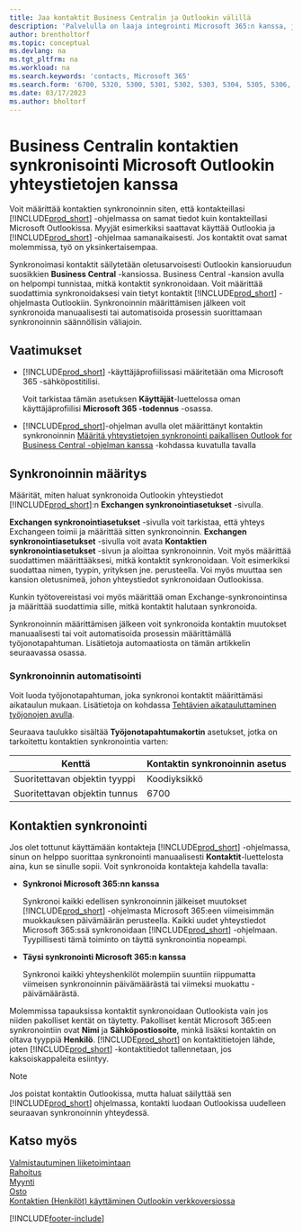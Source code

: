 ```yaml
---
title: Jaa kontaktit Business Centralin ja Outlookin välillä
description: 'Palvelulla on laaja integrointi Microsoft 365:n kanssa, jotta voit jakaa kontakteja Outlookin ja Business Centralin välillä.'
author: brentholtorf
ms.topic: conceptual
ms.devlang: na
ms.tgt_pltfrm: na
ms.workload: na
ms.search.keywords: 'contacts, Microsoft 365'
ms.search.form: '6700, 5320, 5300, 5301, 5302, 5303, 5304, 5305, 5306, 5307, 5308, 5309, 5310, 5311'
ms.date: 03/17/2023
ms.author: bholtorf
---
```

# <a name="synchronize-contacts-in-business-central-with-contacts-in-microsoft-outlook" />Business Centralin kontaktien synkronisointi Microsoft Outlookin yhteystietojen kanssa

Voit määrittää kontaktien synkronoinnin siten, että kontakteillasi [!INCLUDE[prod_short](includes/prod_short.md)] -ohjelmassa on samat tiedot kuin kontakteillasi Microsoft Outlookissa. Myyjät esimerkiksi saattavat käyttää Outlookia ja [!INCLUDE[prod_short](includes/prod_short.md)] -ohjelmaa samanaikaisesti. Jos kontaktit ovat samat molemmissa, työ on yksinkertaisempaa.  

Synkronoimasi kontaktit säilytetään oletusarvoisesti Outlookin kansioruudun suosikkien **Business Central** -kansiossa. Business Central -kansion avulla on helpompi tunnistaa, mitkä kontaktit synkronoidaan. Voit määrittää suodattimia synkronoidaksesi vain tietyt kontaktit [!INCLUDE[prod_short](includes/prod_short.md)] -ohjelmasta Outlookiin. Synkronoinnin määrittämisen jälkeen voit synkronoida manuaalisesti tai automatisoida prosessin suorittamaan synkronoinnin säännöllisin väliajoin.  

## <a name="prerequisites" />Vaatimukset

- [!INCLUDE[prod_short](includes/prod_short.md)] -käyttäjäprofiilissasi määritetään oma Microsoft 365 -sähköpostitilisi.

  Voit tarkistaa tämän asetuksen **Käyttäjät**-luettelossa oman käyttäjäprofiilisi **Microsoft 365 -todennus** -osassa.
- [!INCLUDE[prod_short](includes/prod_short.md)]-ohjelman avulla olet määrittänyt kontaktin synkronoinnin [Määritä yhteystietojen synkronointi paikallisen Outlook for Business Central -ohjelman kanssa](admin-contact-sync-setup-onprem.md) -kohdassa kuvatulla tavalla

## <a name="set-up-synchronization" />Synkronoinnin määritys

Määrität, miten haluat synkronoida Outlookin yhteystiedot [!INCLUDE[prod_short](includes/prod_short.md)]:n **Exchangen synkronointiasetukset** -sivulla. 

**Exchangen synkronointiasetukset** -sivulla voit tarkistaa, että yhteys Exchangeen toimii ja määrittää sitten synkronoinnin. **Exchangen synkronointiasetukset** -sivulla voit avata **Kontaktien synkronointiasetukset** -sivun ja aloittaa synkronoinnin. Voit myös määrittää suodattimen määrittääksesi, mitkä kontaktit synkronoidaan. Voit esimerkiksi suodattaa nimen, tyypin, yrityksen jne. perusteella. Voi myös muuttaa sen kansion oletusnimeä, johon yhteystiedot synkronoidaan Outlookissa.  

Kunkin työtovereistasi voi myös määrittää oman Exchange-synkronointinsa ja määrittää suodattimia sille, mitkä kontaktit halutaan synkronoida.  

Synkronoinnin määrittämisen jälkeen voit synkronoida kontaktin muutokset manuaalisesti tai voit automatisoida prosessin määrittämällä työjonotapahtuman. Lisätietoja automaatiosta on tämän artikkelin seuraavassa osassa.

### <a name="automate-synchronization" />Synkronoinnin automatisointi

Voit luoda työjonotapahtuman, joka synkronoi kontaktit määrittämäsi aikataulun mukaan. Lisätietoja on kohdassa [Tehtävien aikatauluttaminen työjonojen avulla](admin-job-queues-schedule-tasks.md). 

Seuraava taulukko sisältää **Työjonotapahtumakortin** asetukset, jotka on tarkoitettu kontaktien synkronointia varten:

|Kenttä|Kontaktin synkronoinnin asetus|
|-----|-----|
|Suoritettavan objektin tyyppi|Koodiyksikkö|
|Suoritettavan objektin tunnus|6700|

## <a name="synchronize-contacts" />Kontaktien synkronointi

Jos olet tottunut käyttämään kontakteja [!INCLUDE[prod_short](includes/prod_short.md)] -ohjelmassa, sinun on helppo suorittaa synkronointi manuaalisesti **Kontaktit**-luettelosta aina, kun se sinulle sopii. Voit synkronoida kontakteja kahdella tavalla:

* **Synkronoi Microsoft 365:nn kanssa**

  Synkronoi kaikki edellisen synkronoinnin jälkeiset muutokset [!INCLUDE[prod_short](includes/prod_short.md)] -ohjelmasta Microsoft 365:een viimeisimmän muokkauksen päivämäärän perusteella. Kaikki uudet yhteystiedot Microsoft 365:ssä synkronoidaan [!INCLUDE[prod_short](includes/prod_short.md)] -ohjelmaan. Tyypillisesti tämä toiminto on täyttä synkronointia nopeampi. 

* **Täysi synkronointi Microsoft 365:n kanssa**

  Synkronoi kaikki yhteyshenkilöt molempiin suuntiin riippumatta viimeisen synkronoinnin päivämäärästä tai viimeksi muokattu -päivämäärästä.  

Molemmissa tapauksissa kontaktit synkronoidaan Outlookista vain jos niiden pakolliset kentät on täytetty. Pakolliset kentät Microsoft 365:een synkronointiin ovat **Nimi** ja **Sähköpostiosoite**, minkä lisäksi kontaktin on oltava tyyppiä **Henkilö**. [!INCLUDE[prod_short](includes/prod_short.md)] on kontaktitietojen lähde, joten [!INCLUDE[prod_short](includes/prod_short.md)] -kontaktitiedot tallennetaan, jos kaksoiskappaleita esiintyy.  

> [!NOTE]
> Jos poistat kontaktin Outlookissa, mutta haluat säilyttää sen [!INCLUDE[prod_short](includes/prod_short.md)] ohjelmassa, kontakti luodaan Outlookissa uudelleen seuraavan synkronoinnin yhteydessä. 

## <a name="see-also" />Katso myös

[Valmistautuminen liiketoimintaan](ui-get-ready-business.md)  
[Rahoitus](finance.md)  
[Myynti](sales-manage-sales.md)  
[Osto](purchasing-manage-purchasing.md)  
[Kontaktien (Henkilöt) käyttäminen Outlookin verkkoversiossa](https://support.office.com/article/Using-contacts-People-in-Outlook-on-the-web-1e3438c7-26b2-420c-87de-3cea9d31b5cb?appver=OWB150)  


[!INCLUDE[footer-include](includes/footer-banner.md)]
